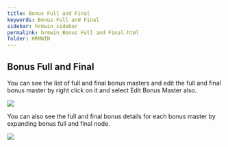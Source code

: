 ```yaml
---
title: Bonus Full and Final
keywords: Bonus Full and Final
sidebar: hrmwin_sidebar
permalink: hrmwin_Bonus Full and Final.html
folder: HRMWIN
---
```


## Bonus Full and Final

You can see the list of full and final bonus masters and edit the full and final bonus master by right click on it and select Edit Bonus Master also.

![](http://docs.risersoft.com/hrmnirvana/ImagesExt/image8_37.jpg)

You can also see the full and final bonus details for each bonus master by expanding bonus full and final node.

![](http://docs.risersoft.com/hrmnirvana/ImagesExt/image8_38.jpg)
